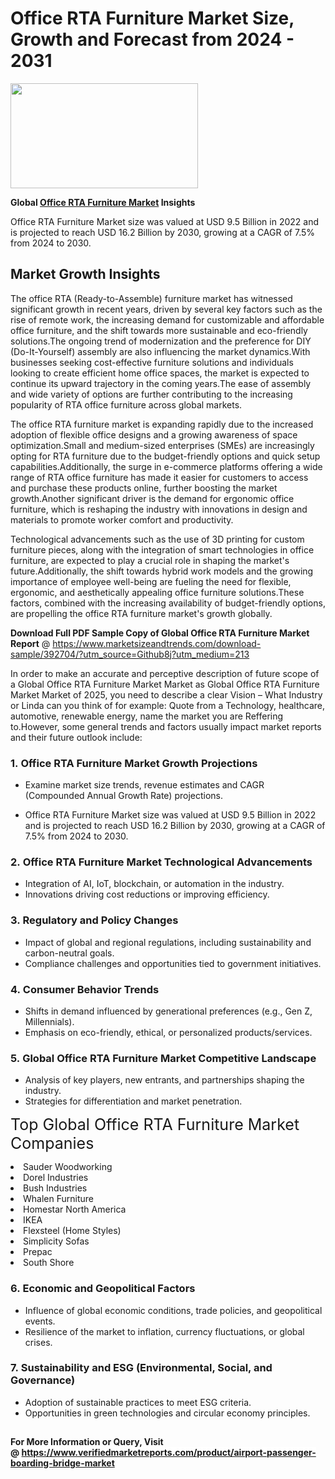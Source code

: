 <H1>Office RTA Furniture Market Size, Growth and Forecast from 2024 - 2031</H1><img class="aligncenter size-medium wp-image-584254" src="https://thirdeyenews.in/wp-content/uploads/2024/09/Global-Market-Research-300x168.jpeg" alt="" width="300" height="168" /><p><strong>Global&nbsp;<a href="https://www.marketsizeandtrends.com/download-sample/392704/?utm_source=Github8j?utm_medium=213">Office RTA Furniture Market</a> Insights</strong></p><p>Office RTA Furniture Market size was valued at USD 9.5 Billion in 2022 and is projected to reach USD 16.2 Billion by 2030, growing at a CAGR of 7.5% from 2024 to 2030.</p><p><h2>Market Growth Insights</h2> <p>The office RTA (Ready-to-Assemble) furniture market has witnessed significant growth in recent years, driven by several key factors such as the rise of remote work, the increasing demand for customizable and affordable office furniture, and the shift towards more sustainable and eco-friendly solutions.The ongoing trend of modernization and the preference for DIY (Do-It-Yourself) assembly are also influencing the market dynamics.With businesses seeking cost-effective furniture solutions and individuals looking to create efficient home office spaces, the market is expected to continue its upward trajectory in the coming years.The ease of assembly and wide variety of options are further contributing to the increasing popularity of RTA office furniture across global markets.</p> <p>The office RTA furniture market is expanding rapidly due to the increased adoption of flexible office designs and a growing awareness of space optimization.Small and medium-sized enterprises (SMEs) are increasingly opting for RTA furniture due to the budget-friendly options and quick setup capabilities.Additionally, the surge in e-commerce platforms offering a wide range of RTA office furniture has made it easier for customers to access and purchase these products online, further boosting the market growth.Another significant driver is the demand for ergonomic office furniture, which is reshaping the industry with innovations in design and materials to promote worker comfort and productivity.</p> <p>Technological advancements such as the use of 3D printing for custom furniture pieces, along with the integration of smart technologies in office furniture, are expected to play a crucial role in shaping the market's future.Additionally, the shift towards hybrid work models and the growing importance of employee well-being are fueling the need for flexible, ergonomic, and aesthetically appealing office furniture solutions.These factors, combined with the increasing availability of budget-friendly options, are propelling the office RTA furniture market's growth globally.</p> <p><span class=""><strong>Download Full PDF Sample Copy of Global Office RTA Furniture Market Report</strong> @ <a href="https://www.marketsizeandtrends.com/download-sample/392704/?utm_source=Github8j?utm_medium=213" target="_blank">https://www.marketsizeandtrends.com/download-sample/392704/?utm_source=Github8j?utm_medium=213</a></span></p><p>In order to make an accurate and perceptive description of future scope of a Global&nbsp;Office RTA Furniture Market Market as Global&nbsp;Office RTA Furniture Market Market of 2025, you need to describe a clear Vision &ndash; What Industry or Linda can you think of for example: Quote from a Technology, healthcare, automotive, renewable energy, name the market you are Reffering to.However, some general trends and factors usually impact market reports and their future outlook include:</p><h3>1.&nbsp;<strong>Office RTA Furniture Market Growth Projections</strong></h3><ul><li>Examine market size trends, revenue estimates and CAGR (Compounded Annual Growth Rate) projections.</li><li><p>Office RTA Furniture Market size was valued at USD 9.5 Billion in 2022 and is projected to reach USD 16.2 Billion by 2030, growing at a CAGR of 7.5% from 2024 to 2030.</p></li></ul><h3>2.&nbsp;<strong>Office RTA Furniture Market Technological Advancements</strong></h3><ul><li>Integration of AI, IoT, blockchain, or automation in the industry.</li><li>Innovations driving cost reductions or improving efficiency.</li></ul><h3>3.&nbsp;<strong>Regulatory and Policy Changes</strong></h3><ul><li>Impact of global and regional regulations, including sustainability and carbon-neutral goals.</li><li>Compliance challenges and opportunities tied to government initiatives.</li></ul><h3>4.&nbsp;<strong>Consumer Behavior Trends</strong></h3><ul><li>Shifts in demand influenced by generational preferences (e.g., Gen Z, Millennials).</li><li>Emphasis on eco-friendly, ethical, or personalized products/services.</li></ul><h3>5.&nbsp;<strong>Global Office RTA Furniture Market Competitive Landscape</strong></h3><ul><li>Analysis of key players, new entrants, and partnerships shaping the industry.</li><li>Strategies for differentiation and market penetration.</li></ul><p data-pm-slice="1 1 []"><span style="color: inherit; font-family: inherit; font-size: 25px;">Top Global Office RTA Furniture Market Companies</span></p><div class="" data-test-id=""><p><li>Sauder Woodworking</li><li> Dorel Industries</li><li> Bush Industries</li><li> Whalen Furniture</li><li> Homestar North America</li><li> IKEA</li><li> Flexsteel (Home Styles)</li><li> Simplicity Sofas</li><li> Prepac</li><li> South Shore</li></p></div><h3>6.&nbsp;<strong>Economic and Geopolitical Factors</strong></h3><ul><li>Influence of global economic conditions, trade policies, and geopolitical events.</li><li>Resilience of the market to inflation, currency fluctuations, or global crises.</li></ul><h3>7.&nbsp;<strong>Sustainability and ESG (Environmental, Social, and Governance)</strong></h3><ul><li>Adoption of sustainable practices to meet ESG criteria.</li><li>Opportunities in green technologies and circular economy principles.</li></ul><h2><strong style="font-size: 14px;">For More Information or Query, Visit @&nbsp;</strong><a style="background-color: #ffffff; font-size: 14px;" href="https://www.marketsizeandtrends.com/report/office-rta-furniture-market/" target="_blank">https://www.verifiedmarketreports.com/product/airport-passenger-boarding-bridge-market</a></h2>